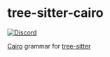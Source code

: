 # tree-sitter-cairo

[![Discord](https://img.shields.io/discord/1063097320771698699?logo=discord)](https://discord.gg/w7nTvsVJhm)

[Cairo](https://www.cairo-lang.org) grammar for [tree-sitter](https://tree-sitter.github.io)

